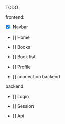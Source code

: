 TODO


frontend:

- [X] Navbar

- [] Home

- [] Books

- [] Book list

- [] Profile

- [] connection backend

backend:

- [] Login

- [] Session

- [] Api